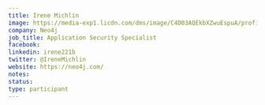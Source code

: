 ```yaml
---
title: Irene Michlin
image: https://media-exp1.licdn.com/dms/image/C4D03AQEkbXZwuEspuA/profile-displayphoto-shrink_800_800/0/1600159590979?e=1640822400&v=beta&t=2aS18RZsMddE0227-uwG68VWXsBUk8QwiZ_E02qsbgI
company: Neo4j
job_title: Application Security Specialist
facebook:
linkedin: irene221b
twitter: @IreneMichlin
website: https://neo4j.com/
notes:
status: 
type: participant
---
```


<!-- put more details about participant here -->

